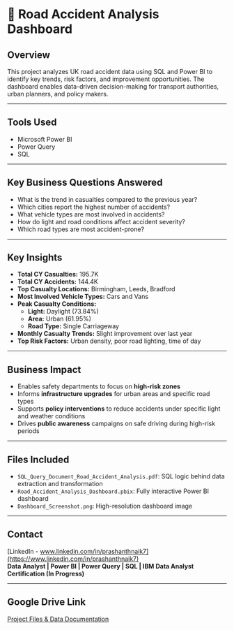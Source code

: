 # 🚧 Road Accident Analysis Dashboard

## Overview  
This project analyzes UK road accident data using SQL and Power BI to identify key trends, risk factors, and improvement opportunities. The dashboard enables data-driven decision-making for transport authorities, urban planners, and policy makers.

---

## Tools Used  
- Microsoft Power BI  
- Power Query  
- SQL  

---

## Key Business Questions Answered  
- What is the trend in casualties compared to the previous year?  
- Which cities report the highest number of accidents?  
- What vehicle types are most involved in accidents?  
- How do light and road conditions affect accident severity?  
- Which road types are most accident-prone?  

---

## Key Insights  
- **Total CY Casualties:** 195.7K  
- **Total CY Accidents:** 144.4K  
- **Top Casualty Locations:** Birmingham, Leeds, Bradford  
- **Most Involved Vehicle Types:** Cars and Vans  
- **Peak Casualty Conditions:**  
  - **Light:** Daylight (73.84%)  
  - **Area:** Urban (61.95%)  
  - **Road Type:** Single Carriageway  
- **Monthly Casualty Trends:** Slight improvement over last year  
- **Top Risk Factors:** Urban density, poor road lighting, time of day  

---

## Business Impact  
- Enables safety departments to focus on **high-risk zones**  
- Informs **infrastructure upgrades** for urban areas and specific road types  
- Supports **policy interventions** to reduce accidents under specific light and weather conditions  
- Drives **public awareness** campaigns on safe driving during high-risk periods  

---

## Files Included  
- `SQL_Query_Document_Road_Accident_Analysis.pdf`: SQL logic behind data extraction and transformation  
- `Road_Accident_Analysis_Dashboard.pbix`: Fully interactive Power BI dashboard  
- `Dashboard_Screenshot.png`: High-resolution dashboard image  

---

## Contact  
[LinkedIn - www.linkedin.com/in/prashanthnaik7](https://www.linkedin.com/in/prashanthnaik7)  
**Data Analyst | Power BI | Power Query | SQL | IBM Data Analyst Certification (In Progress)**  

---

## Google Drive Link  
[Project Files & Data Documentation](https://drive.google.com/file/d/1t8JncbuHIPWXgJGJ9S69IRIYS-Tk1nmk/view?usp=sharing)

